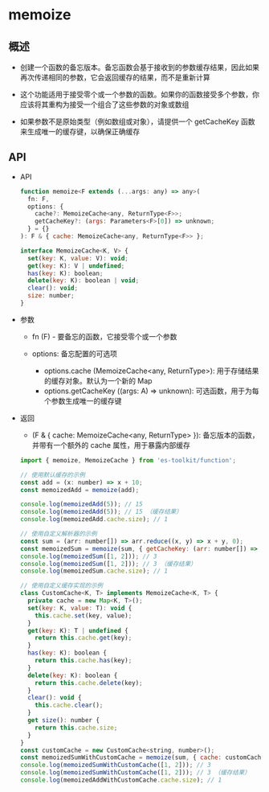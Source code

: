 # memoize

## 概述

+ 创建一个函数的备忘版本。备忘函数会基于接收到的参数缓存结果，因此如果再次传递相同的参数，它会返回缓存的结果，而不是重新计算

+ 这个功能适用于接受零个或一个参数的函数。如果你的函数接受多个参数，你应该将其重构为接受一个组合了这些参数的对象或数组

+ 如果参数不是原始类型（例如数组或对象），请提供一个 getCacheKey 函数来生成唯一的缓存键，以确保正确缓存

## API

+ API

  ```js
  function memoize<F extends (...args: any) => any>(
    fn: F,
    options: {
      cache?: MemoizeCache<any, ReturnType<F>>;
      getCacheKey?: (args: Parameters<F>[0]) => unknown;
    } = {}
  ): F & { cache: MemoizeCache<any, ReturnType<F>> };

  interface MemoizeCache<K, V> {
    set(key: K, value: V): void;
    get(key: K): V | undefined;
    has(key: K): boolean;
    delete(key: K): boolean | void;
    clear(): void;
    size: number;
  }
  ```

+ 参数

  + fn (F) - 要备忘的函数，它接受零个或一个参数
  + options: 备忘配置的可选项

    + options.cache (MemoizeCache<any, ReturnType<F>>): 用于存储结果的缓存对象。默认为一个新的 Map
    + options.getCacheKey ((args: A) => unknown): 可选函数，用于为每个参数生成唯一的缓存键

+ 返回

  + (F & { cache: MemoizeCache<any, ReturnType<F>> }): 备忘版本的函数，并带有一个额外的 cache 属性，用于暴露内部缓存

  ```js
  import { memoize, MemoizeCache } from 'es-toolkit/function';

  // 使用默认缓存的示例
  const add = (x: number) => x + 10;
  const memoizedAdd = memoize(add);

  console.log(memoizedAdd(5)); // 15
  console.log(memoizedAdd(5)); // 15 （缓存结果）
  console.log(memoizedAdd.cache.size); // 1

  // 使用自定义解析器的示例
  const sum = (arr: number[]) => arr.reduce((x, y) => x + y, 0);
  const memoizedSum = memoize(sum, { getCacheKey: (arr: number[]) => arr.join(',') });
  console.log(memoizedSum([1, 2])); // 3
  console.log(memoizedSum([1, 2])); // 3 （缓存结果）
  console.log(memoizedSum.cache.size); // 1

  // 使用自定义缓存实现的示例
  class CustomCache<K, T> implements MemoizeCache<K, T> {
    private cache = new Map<K, T>();
    set(key: K, value: T): void {
      this.cache.set(key, value);
    }
    get(key: K): T | undefined {
      return this.cache.get(key);
    }
    has(key: K): boolean {
      return this.cache.has(key);
    }
    delete(key: K): boolean {
      return this.cache.delete(key);
    }
    clear(): void {
      this.cache.clear();
    }
    get size(): number {
      return this.cache.size;
    }
  }
  const customCache = new CustomCache<string, number>();
  const memoizedSumWithCustomCache = memoize(sum, { cache: customCache });
  console.log(memoizedSumWithCustomCache([1, 2])); // 3
  console.log(memoizedSumWithCustomCache([1, 2])); // 3 （缓存结果）
  console.log(memoizedAddWithCustomCache.cache.size); // 1
  ```
